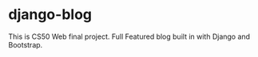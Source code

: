 # django-blog
This is CS50 Web final project.
Full Featured blog built in with Django and Bootstrap.
